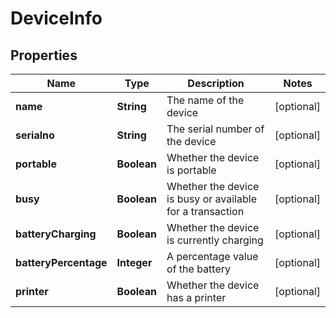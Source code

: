 
# DeviceInfo

## Properties
Name | Type | Description | Notes
------------ | ------------- | ------------- | -------------
**name** | **String** | The name of the device |  [optional]
**serialno** | **String** | The serial number of the device |  [optional]
**portable** | **Boolean** | Whether the device is portable |  [optional]
**busy** | **Boolean** | Whether the device is busy or available for a transaction |  [optional]
**batteryCharging** | **Boolean** | Whether the device is currently charging |  [optional]
**batteryPercentage** | **Integer** | A percentage value of the battery |  [optional]
**printer** | **Boolean** | Whether the device has a printer |  [optional]



